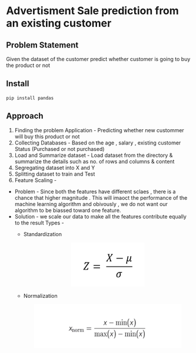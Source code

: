 
# Advertisment Sale prediction from an existing customer 

## Problem Statement 
  Given the dataset of the customer predict whether customer is going to buy the product or not 


## Install

``` 
pip install pandas
```


## Approach 
1. Finding the problem Application - Predicting whether new custommer will buy this product or not 
2. Collecting Databases - Based on the age , salary , existing customer Status (Purchased or not purchased)  
3. Load and Summarize dataset - Load dataset from the directory & summarize the details such as no. of rows and columns & content 
4. Segregating dataset into X and Y 
5. Splitting dataset to train and Test 
6. Feature Scaling -
-  Problem - 
Since both the features have different sclaes , there is a chance that higher magnitude . This will imaoct the performance of the machine learning algorithm and obivously , we do not want our algorithm to be biassed toward one feature.
- Solution - 
we scale our data to make all the features contribute equally to the result
Types - 
    - Standardization
        <p align="center">
        <img src="Standardization.png" height="120" width="200"></p>

    - Normalization
        
        <p align="center">
        <img src="Normalization.png" height="120" width="400"></p>

